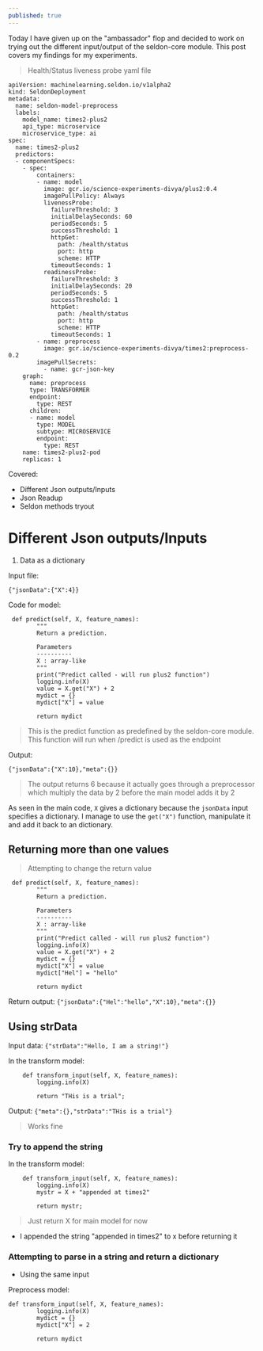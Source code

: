 ```yaml
---
published: true
---
```

Today I have given up on the "ambassador" flop and decided to work on trying out the different input/output of the seldon-core module. 
This post covers my findings for my experiments.

> Health/Status liveness probe yaml file
```
apiVersion: machinelearning.seldon.io/v1alpha2
kind: SeldonDeployment
metadata:
  name: seldon-model-preprocess
  labels:
    model_name: times2-plus2
    api_type: microservice
    microservice_type: ai
spec:
  name: times2-plus2
  predictors:
  - componentSpecs:
    - spec:
        containers:
        - name: model
          image: gcr.io/science-experiments-divya/plus2:0.4
          imagePullPolicy: Always
          livenessProbe:
            failureThreshold: 3
            initialDelaySeconds: 60
            periodSeconds: 5
            successThreshold: 1
            httpGet:
              path: /health/status
              port: http
              scheme: HTTP
            timeoutSeconds: 1
          readinessProbe:
            failureThreshold: 3
            initialDelaySeconds: 20
            periodSeconds: 5
            successThreshold: 1
            httpGet:
              path: /health/status
              port: http
              scheme: HTTP
            timeoutSeconds: 1
        - name: preprocess
          image: gcr.io/science-experiments-divya/times2:preprocess-0.2
        imagePullSecrets: 
          - name: gcr-json-key
    graph:
      name: preprocess
      type: TRANSFORMER
      endpoint:
        type: REST
      children: 
      - name: model
        type: MODEL
        subtype: MICROSERVICE
        endpoint:
          type: REST
    name: times2-plus2-pod
    replicas: 1

```

Covered:
- Different Json outputs/Inputs
- Json Readup
- Seldon methods tryout

# Different Json outputs/Inputs

1. Data as a dictionary

Input file:
```
{"jsonData":{"X":4}}
```

Code for model:
```
 def predict(self, X, feature_names):
        """
        Return a prediction.

        Parameters
        ----------
        X : array-like
        """
        print("Predict called - will run plus2 function")
        logging.info(X)
        value = X.get("X") + 2
        mydict = {}
        mydict["X"] = value

        return mydict
```
> This is the predict function as predefined by the seldon-core module. This function will run when /predict is used as the endpoint

Output:
```
{"jsonData":{"X":10},"meta":{}}
```

> The output returns 6 because it actually goes through a preprocessor which multiply the data by 2 before the main model adds it by 2

As seen in the main code, `X` gives a dictionary because the `jsonData` input specifies a dictionary. I manage to use the `get("X")` function, manipulate it and add it back to an dictionary. 

## Returning more than one values


> Attempting to change the return value


```
 def predict(self, X, feature_names):
        """
        Return a prediction.

        Parameters
        ----------
        X : array-like
        """
        print("Predict called - will run plus2 function")
        logging.info(X)
        value = X.get("X") + 2
        mydict = {} 
        mydict["X"] = value
        mydict["Hel"] = "hello"

        return mydict
```

Return output:
`{"jsonData":{"Hel":"hello","X":10},"meta":{}}`

## Using strData

Input data:
`{"strData":"Hello, I am a string!"}`

In the transform model:
```
    def transform_input(self, X, feature_names):
        logging.info(X)

        return "THis is a trial";

```

Output:
`{"meta":{},"strData":"THis is a trial"}`

> Works fine

### Try to append the string

In the transform model:
```
    def transform_input(self, X, feature_names):
        logging.info(X)
        mystr = X + "appended at times2"

        return mystr;

```

> Just return X for main model for now

- I appended the string "appended in times2" to x before returning it

### Attempting to parse in a string and return a dictionary

- Using the same input

Preprocess model:
```
def transform_input(self, X, feature_names):
        logging.info(X)
        mydict = {}
        mydict["X"] = 2
        
        return mydict
```

